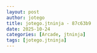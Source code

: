 ```yaml
---
layout: post
author: jotego
title: jotego.jtninja - 87c63b9
date: 2025-10-24
categories: [Arcade, jtninja]
tags: [jotego.jtninja]
---
```


